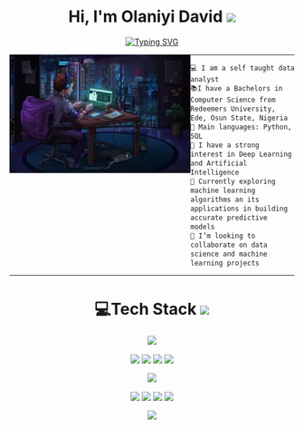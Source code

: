 <h1 align=center>
Hi, I'm Olaniyi David
<img src="https://user-images.githubusercontent.com/75603128/231256750-dbd6f6e5-c26a-448b-bca1-9fd556a918fd.gif" width="30">
</h1> 

<p align = "center">
<a href="https://git.io/typing-svg"><img src="https://readme-typing-svg.demolab.com?font=Fira+Code&size=20&pause=1000&color=239A8D&center=true&vCenter=true&width=435&lines=Data+analyst;ML+Enthusiast;Computer+science+student;Freelancer;Always+learning" alt="Typing SVG" /></a>
</p>

<img align="left" src="https://github.com/Olaniyidavid/Olaniyidavid/blob/main/GITHUB%20ANIME%202.JPG" alt="Unfortunately I didn't find the author of the pic, feel to open a pull request if found" width="320" />

<hr>

```
💻 I am a self taught data analyst
📚I have a Bachelors in Computer Science from Redeemers University, Ede, Osun State, Nigeria
🌟 Main languages: Python, SQL
📝 I have a strong interest in Deep Learning and Artificial Intelligence
🌱 Currently exploring machine learning algorithms an its applications in building accurate predictive models
👯 I’m looking to collaborate on data science and machine learning projects
```
<hr>

<div align = "center">
    <h1> 💻Tech Stack 
    <img src="https://media2.giphy.com/media/QssGEmpkyEOhBCb7e1/giphy.gif?cid=ecf05e47a0n3gi1bfqntqmob8g9aid1oyj2wr3ds3mg700bl&rid=giphy.gif" width = 30px></h1>
</div>

<p align ="center">
<img src="https://img.shields.io/badge/Python%20-%2314354C.svg?style=for-the-badge&logo=python&logoColor=white">
</P>

<p align = "center">
    <img src = "https://img.shields.io/badge/MySQL-00000F?style=for-the-badge&logo=mysql&logoColor=white">
    <img src = "https://img.shields.io/badge/GIT-E44C30?style=for-the-badge&logo=git&logoColor=white">
    <img src = "https://img.shields.io/badge/Beautiful%20Soup-4-yellow?style=for-the-badge&logo=python">
    <img src = "https://img.shields.io/badge/Jupyter%20-%23F37626.svg?logo=Jupyter&style=for-the-badge&logoColor=white">
</p>

<p align ="center">
       <img src = "https://img.shields.io/badge/scikit--learn-0.24.2-blue?style=for-the-badge&logo=scikit-learn">
</p>

<p align = "center">
    <img src = "https://img.shields.io/badge/Matplotlib-3.4.2-blue?style=for-the-badge&logo=matplotlib">
    <img src = "https://img.shields.io/badge/Numpy%20-%23013243.svg?style=for-the-badge&logo=numpy&logoColor=white">
    <img src = "https://img.shields.io/badge/Microsoft_Excel-217346?style=for-the-badge&logo=microsoft-excel&logoColor=white">
    <img src = "https://img.shields.io/badge/Power%20BI-Blue?style=for-the-badge&logo=Power-BI">
</p>                 
<p align = "center">
<img src="https://github.com/Olaniyidavid/Olaniyidavid/blob/main/Aesthetic%20Anime%20City%20Sunset%20(1).gif">
</p>
<!--
**Olaniyidavid/Olaniyidavid** is a ✨ _special_ ✨ repository because its `README.md` (this file) appears on your GitHub profile.

Here are some ideas to get you started:

- 🔭 I’m currently working on ...
- 🌱 I’m currently learning ...
- ...
- 🤔 I’m looking for help with ...
- 💬 Ask me about ...
- 📫 How to reach me: ...
- 😄 Pronouns: ...
- ⚡ Fun fact: ...
-->
